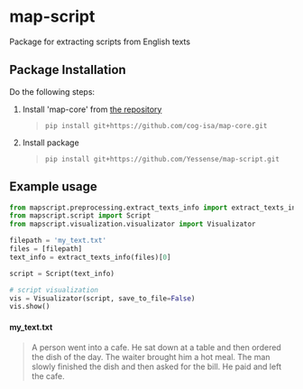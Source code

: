 # map-script

Package for extracting scripts from English texts

## Package Installation

Do the following steps:

1. Install 'map-core' from [the repository](https://github.com/cog-isa/map-core) 
   > `pip install git+https://github.com/cog-isa/map-core.git`
3. Install package
   >`pip install git+https://github.com/Yessense/map-script.git`

## Example usage

```python
from mapscript.preprocessing.extract_texts_info import extract_texts_info
from mapscript.script import Script
from mapscript.visualization.visualizator import Visualizator

filepath = 'my_text.txt'
files = [filepath]
text_info = extract_texts_info(files)[0]

script = Script(text_info)

# script visualization
vis = Visualizator(script, save_to_file=False)
vis.show()
```

#### my_text.txt

> A person went into a cafe.
> He sat down at a table and then ordered the dish of the day. The waiter brought him a hot meal. The man slowly finished the dish and then asked for the bill. He paid and left the cafe.

